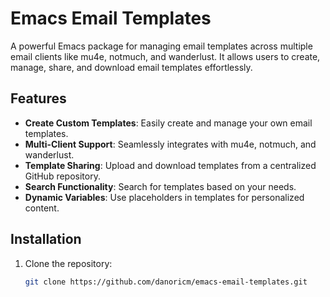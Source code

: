 # Emacs Email Templates

A powerful Emacs package for managing email templates across multiple email clients like mu4e, notmuch, and wanderlust. It allows users to create, manage, share, and download email templates effortlessly.

## Features

- **Create Custom Templates**: Easily create and manage your own email templates.
- **Multi-Client Support**: Seamlessly integrates with mu4e, notmuch, and wanderlust.
- **Template Sharing**: Upload and download templates from a centralized GitHub repository.
- **Search Functionality**: Search for templates based on your needs.
- **Dynamic Variables**: Use placeholders in templates for personalized content.

## Installation

1. Clone the repository:

   ```bash
   git clone https://github.com/danoricm/emacs-email-templates.git
